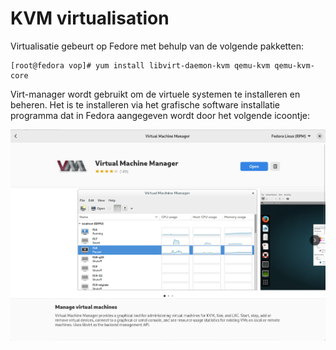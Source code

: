 # KVM virtualisation

Virtualisatie gebeurt op Fedore met behulp van de volgende pakketten:

    [root@fedora vop]# yum install libvirt-daemon-kvm qemu-kvm qemu-kvm-core

Virt-manager wordt gebruikt om de virtuele systemen te installeren en beheren. Het is te installeren via het grafische software installatie programma dat in Fedora aangegeven wordt door het volgende icoontje:

![Screenshot](img/Virtmanager_installatie.png)


